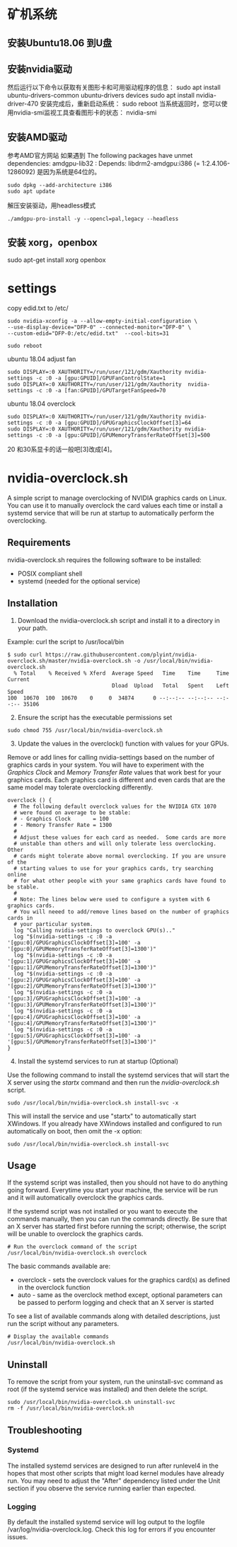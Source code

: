 # 矿机系统
## 安装Ubuntu18.06 到U盘
## 安装nvidia驱动
然后运行以下命令以获取有关图形卡和可用驱动程序的信息：
sudo apt install ubuntu-drivers-common
ubuntu-drivers devices
sudo apt install nvidia-driver-470
安装完成后，重新启动系统：
sudo reboot
当系统返回时，您可以使用nvidia-smi监视工具查看图形卡的状态：
nvidia-smi

## 安装AMD驱动
参考AMD官方网站
如果遇到
The following packages have unmet dependencies:
 amdgpu-lib32 : Depends: libdrm2-amdgpu:i386 (= 1:2.4.106-1286092)
 是因为系统是64位的。
 ```
sudo dpkg --add-architecture i386
sudo apt update 
 ```
 解压安装驱动，用headless模式
```
./amdgpu-pro-install -y --opencl=pal,legacy --headless
```
 
## 安装 xorg，openbox
sudo apt-get install xorg openbox

# settings
copy edid.txt to /etc/
```
sudo nvidia-xconfig -a --allow-empty-initial-configuration \
--use-display-device="DFP-0" --connected-monitor="DFP-0" \
--custom-edid="DFP-0:/etc/edid.txt"  --cool-bits=31

sudo reboot
```
ubuntu 18.04 adjust fan
```
sudo DISPLAY=:0 XAUTHORITY=/run/user/121/gdm/Xauthority nvidia-settings -c :0 -a [gpu:GPUID]/GPUFanControlState=1
sudo DISPLAY=:0 XAUTHORITY=/run/user/121/gdm/Xauthority  nvidia-settings -c :0 -a [fan:GPUID]/GPUTargetFanSpeed=70
```
ubuntu 18.04 overclock
```
sudo DISPLAY=:0 XAUTHORITY=/run/user/121/gdm/Xauthority nvidia-settings -c :0 -a [gpu:GPUID]/GPUGraphicsClockOffset[3]=64
sudo DISPLAY=:0 XAUTHORITY=/run/user/121/gdm/Xauthority nvidia-settings -c :0 -a [gpu:GPUID]/GPUMemoryTransferRateOffset[3]=500
```
20 和30系显卡的话一般吧[3]改成[4]。

# nvidia-overclock.sh

A simple script to manage overclocking of NVIDIA graphics cards on Linux.  You can use it to manually overclock the card values each time or install a systemd service that will be run at startup to automatically perform the overclocking.

## Requirements

nvidia-overclock.sh requires the following software to be installed:

* POSIX compliant shell
* systemd (needed for the optional service)

## Installation

1. Download the nvidia-overclock.sh script and install it to a directory in your path.

Example: curl the script to /usr/local/bin
```
$ sudo curl https://raw.githubusercontent.com/plyint/nvidia-overclock.sh/master/nvidia-overclock.sh -o /usr/local/bin/nvidia-overclock.sh
  % Total    % Received % Xferd  Average Speed   Time    Time     Time  Current
                                 Dload  Upload   Total   Spent    Left  Speed
100  10670  100  10670    0     0  34874      0 --:--:-- --:--:-- --:--:-- 35106
```

2. Ensure the script has the executable permissions set
```
sudo chmod 755 /usr/local/bin/nvidia-overclock.sh
```

3. Update the values in the overclock() function with values for your GPUs. 

Remove or add lines for calling nvidia-settings based on the number of graphics cards in your system.  You will have to experiment with the *Graphics Clock* and *Memory Transfer Rate* values that work best for your graphics cards.  Each graphics card is different and even cards that are the same model may tolerate overclocking differently.

```
overclock () {
  # The following default overclock values for the NVIDIA GTX 1070 
  # were found on average to be stable:
  # - Graphics Clock       = 100
  # - Memory Transfer Rate = 1300
  #
  # Adjust these values for each card as needed.  Some cards are more 
  # unstable than others and will only tolerate less overclocking.  Other
  # cards might tolerate above normal overclocking. If you are unsure of the 
  # starting values to use for your graphics cards, try searching online
  # for what other people with your same graphics cards have found to be stable.
  #
  # Note: The lines below were used to configure a system with 6 graphics cards.
  # You will neeed to add/remove lines based on the number of graphics cards in 
  # your particular system.
  log "Calling nvidia-settings to overclock GPU(s).."
  log "$(nvidia-settings -c :0 -a '[gpu:0]/GPUGraphicsClockOffset[3]=100' -a '[gpu:0]/GPUMemoryTransferRateOffset[3]=1300')"
  log "$(nvidia-settings -c :0 -a '[gpu:1]/GPUGraphicsClockOffset[3]=100' -a '[gpu:1]/GPUMemoryTransferRateOffset[3]=1300')"
  log "$(nvidia-settings -c :0 -a '[gpu:2]/GPUGraphicsClockOffset[3]=100' -a '[gpu:2]/GPUMemoryTransferRateOffset[3]=1300')"
  log "$(nvidia-settings -c :0 -a '[gpu:3]/GPUGraphicsClockOffset[3]=100' -a '[gpu:3]/GPUMemoryTransferRateOffset[3]=1300')"
  log "$(nvidia-settings -c :0 -a '[gpu:4]/GPUGraphicsClockOffset[3]=100' -a '[gpu:4]/GPUMemoryTransferRateOffset[3]=1300')"
  log "$(nvidia-settings -c :0 -a '[gpu:5]/GPUGraphicsClockOffset[3]=100' -a '[gpu:5]/GPUMemoryTransferRateOffset[3]=1300')"
}
```

4. Install the systemd services to run at startup (Optional)

Use the following command to install the systemd services that will start the X server using the *startx* command and then run the *nvidia-overclock.sh* script.

```
sudo /usr/local/bin/nvidia-overclock.sh install-svc -x
```

This will install the service and use "startx" to automatically start
XWindows.  If you already have XWindows installed and configured to run
automatically on boot, then omit the -x option:

```
sudo /usr/local/bin/nvidia-overclock.sh install-svc
```

## Usage

If the systemd script was installed, then you should not have to do anything going forward.  Everytime you start your machine, the service will be run and it will automatically overclock the graphics cards.

If the systemd script was not installed or you want to execute the commands manually, then you can run the commands directly.  Be sure that an X server has started first before running the script; otherwise, the script will be unable to overclock the graphics cards.

```
# Run the overclock command of the script
/usr/local/bin/nvidia-overclock.sh overclock
```

The basic commands available are:
* overclock - sets the overclock values for the graphics card(s) as defined in the overclock function
* auto - same as the overclock method except, optional parameters can be passed to perform logging and check that an X server is started

To see a list of available commands along with detailed descriptions, just run the script without any parameters.

```
# Display the available commands
/usr/local/bin/nvidia-overclock.sh
```

## Uninstall

To remove the script from your system, run the uninstall-svc command as root (if the systemd service was installed) and then delete the script.

```
sudo /usr/local/bin/nvidia-overclock.sh uninstall-svc
rm -f /usr/local/bin/nvidia-overclock.sh
```

## Troubleshooting

### Systemd
The installed systemd services are designed to run after runlevel4 in the hopes that most other scripts that might load kernel modules have already run.  You may need to adjust the "After" dependency listed under the Unit section if you observe the service running earlier than expected.

### Logging
By default the installed systemd service will log output to the logfile /var/log/nvidia-overclock.log.  Check this log for errors if you encounter issues.
